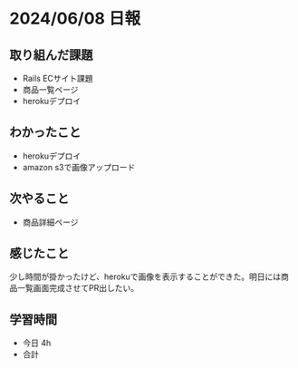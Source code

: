 # 2024/06/08 日報

## 取り組んだ課題
- Rails ECサイト課題
- 商品一覧ページ
- herokuデプロイ

## わかったこと
- herokuデプロイ
- amazon s3で画像アップロード

## 次やること
- 商品詳細ページ

## 感じたこと
少し時間が掛かったけど、herokuで画像を表示することができた。明日には商品一覧画面完成させてPR出したい。

## 学習時間
- 今日 4h
- 合計
